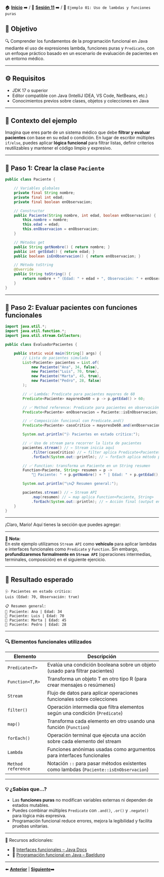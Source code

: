 🏠 [**Inicio**](../../Readme.md) ➡️ / 📖 [**Sesión 11**](../Readme.md) ➡️ / 📝 `Ejemplo 01: Uso de lambdas y funciones puras`

## 🎯 Objetivo

🔍 Comprender los fundamentos de la programación funcional en Java mediante el uso de expresiones lambda, funciones puras y `Predicate`, con un enfoque práctico basado en un escenario de evaluación de pacientes en un entorno médico.

---

## ⚙️ Requisitos

- JDK 17 o superior  
- Editor compatible con Java (IntelliJ IDEA, VS Code, NetBeans, etc.)
- Conocimientos previos sobre clases, objetos y colecciones en Java

---

## 🧠 Contexto del ejemplo

Imagina que eres parte de un sistema médico que debe **filtrar y evaluar pacientes** con base en su edad o condición. En lugar de escribir múltiples `if/else`, puedes aplicar **lógica funcional** para filtrar listas, definir criterios reutilizables y mantener el código limpio y expresivo.

---

## 🧱 Paso 1: Crear la clase `Paciente`

```java
public class Paciente {

    // Variables globales
    private final String nombre;
    private final int edad;
    private final boolean enObservacion;

    // Constructor
    public Paciente(String nombre, int edad, boolean enObservacion) {
        this.nombre = nombre;
        this.edad = edad;
        this.enObservacion = enObservacion;
    }

    // Métodos get
    public String getNombre() { return nombre; }
    public int getEdad() { return edad; }
    public boolean isEnObservacion() { return enObservacion; }

    // Método toString
    @Override
    public String toString() {
        return nombre + " (Edad: " + edad + ", Observación: " + enObservacion + ")";
    }
}
```

---

## 🧱 Paso 2: Evaluar pacientes con funciones funcionales

```java
import java.util.*;
import java.util.function.*;
import java.util.stream.Collectors;

public class EvaluadorPacientes {

    public static void main(String[] args) {
        // Lista de pacientes simulada
        List<Paciente> pacientes = List.of(
            new Paciente("Ana", 34, false),
            new Paciente("Luis", 70, true),
            new Paciente("Marta", 45, true),
            new Paciente("Pedro", 28, false)
        );

        // ✅ Lambda: Predicate para pacientes mayores de 60
        Predicate<Paciente> mayoresDe60 = p -> p.getEdad() > 60;

        // ✅ Method reference: Predicate para pacientes en observación
        Predicate<Paciente> enObservacion = Paciente::isEnObservacion;

        // ✅ Composición funcional con Predicate.and()
        Predicate<Paciente> casoCritico = mayoresDe60.and(enObservacion);

        System.out.println("🩺 Pacientes en estado crítico:");

        // ✅ Uso de stream para recorrer la lista de pacientes
        pacientes.stream() // ← Stream inicia aquí
            .filter(casoCritico) // ← filter aplica Predicate<Paciente>
            .forEach(System.out::println); // ← forEach aplica método por referencia

        // ✅ Function: transforma un Paciente en un String resumen
        Function<Paciente, String> resumen = p ->
            "🧾 Paciente: " + p.getNombre() + " | Edad: " + p.getEdad();

        System.out.println("\n📋 Resumen general:");

        pacientes.stream() // ← Stream API
            .map(resumen) // ← map aplica Function<Paciente, String>
            .forEach(System.out::println); // ← Acción final (output en consola)
    }
}
```

---

¡Claro, Mario! Aquí tienes la sección que puedes agregar:

---

📘 **Nota:**  
En este ejemplo utilizamos `Stream API` como **vehículo** para aplicar lambdas e interfaces funcionales como `Predicate` y `Function`. Sin embargo, **profundizaremos formalmente en `Stream API`** (operaciones intermedias, terminales, composición) en el siguiente ejercicio.

---


## 🧪 Resultado esperado

```
🩺 Pacientes en estado crítico:
Luis (Edad: 70, Observación: true)

📋 Resumen general:
🧾 Paciente: Ana | Edad: 34
🧾 Paciente: Luis | Edad: 70
🧾 Paciente: Marta | Edad: 45
🧾 Paciente: Pedro | Edad: 28
```

---


### 🔍 Elementos funcionales utilizados

| Elemento         | Descripción |
|------------------|-------------|
| `Predicate<T>`   | Evalúa una condición booleana sobre un objeto (usado para filtrar pacientes) |
| `Function<T,R>`  | Transforma un objeto T en otro tipo R (para crear mensajes o resúmenes) |
| `Stream`         | Flujo de datos para aplicar operaciones funcionales sobre colecciones |
| `filter()`       | Operación intermedia que filtra elementos según una condición (`Predicate`) |
| `map()`          | Transforma cada elemento en otro usando una función (`Function`) |
| `forEach()`      | Operación terminal que ejecuta una acción sobre cada elemento del stream |
| `Lambda`         | Funciones anónimas usadas como argumentos para interfaces funcionales |
| `Method reference` | Notación `::` para pasar métodos existentes como lambdas (`Paciente::isEnObservacion`) |


---

### 💡 ¿Sabías que...?

- Las **funciones puras** no modifican variables externas ni dependen de estados mutables.
- Puedes combinar múltiples `Predicate` con `.and()`, `.or()` y `.negate()` para lógica más expresiva.
- Programación funcional reduce errores, mejora la legibilidad y facilita pruebas unitarias.

---

📘 Recursos adicionales:

- 🔗 [Interfaces funcionales – Java Docs](https://docs.oracle.com/javase/8/docs/api/java/util/function/package-summary.html)  
- 🔗 [Programación funcional en Java – Baeldung](https://www.baeldung.com/java-functional-programming)

---

⬅️ [**Anterior**](../Readme.md) | [**Siguiente**](../Ejemplo-02/Readme.md)➡️  
